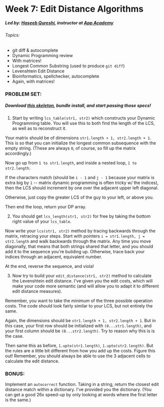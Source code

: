 # Week 7: Edit Distance Algorithms
##### Led by: [Haseeb Qureshi](https://github.com/Haseeb-Qureshi/), instructor at [App Academy](http://appacademy.io)

###### Topics:
* git diff & autocomplete
* Dynamic Programming review
* With matrices!
* Longest Common Substring (used to produce `git diff`)
* Levenshtein Edit Distance
* Bioinformatics, spellchecker, autocomplete
* Again, with matrices!

### PROBLEM SET:

##### Download [this skeleton](lib/week7_edit_distance/skeleton.zip), bundle install, and start passing those specs!

1. Start by writing `lcs_table(str1, str2)` which constructs your Dynamic Programming table. You will use this to both find the length of the LCS, as well as to reconstruct it.

  Your matrix should be of dimensions `str1.length + 1, str2.length + 1`. This is so that you can initialize the longest common subsequence with the empty string. (These are always `0`, of course, so fill up the matrix accordingly.)

  Now go up from `1 to str1.length`, and inside a nested loop, `1 to str2.length`.

  If the characters match (should be `i - 1` and `j - 1` because your matrix is extra big by `1` -- matrix dynamic programming is often tricky w/ the indices), then the LCS should increment by one over the adjacent upper left diagonal.

  Otherwise, just copy the greater LCS of the guy to your left, or above you.

  Then end the loop, return your DP array.

2. You should get `lcs_length(str1, str2)` for free by taking the bottom right value of your `lcs_table`.

  Now write your `lcs(str1, str2)` method by tracing backwards through the matrix, retracing your steps. Start with pointers `i = str1.length, j = str2.length` and walk backwards through the matrix. Any time you move diagonally, that means that both strings shared that letter, and you should add it to the sequence you're building up. Otherwise, trace back your indices through an adjacent, equivalent number.

  At the end, reverse the sequence, and viola!

3. Now try to build your `edit_distance(str1, str2)` method to calculate the Levenshtein edit distance. I've given you the edit costs, which will make your code more semantic (and will allow you to adapt it to different edit distance measures).

  Remember, you want to take the *minimum* of the three possible operation costs. The code should look fairly similar to your LCS, but not entirely the same.

  Again, the dimensions should be `str1.length + 1, str2.length + 1`. But in this case, your first row should be initialized with `(0...str1.length)`, and your first column should be `(0...str2.length)`. Try to reason why this is is the case.

  Then same this as before, `1.upto(str1.length)`, `1.upto(str2.length)`. But the rules are a little bit different from how you add up the costs. Figure this out! Remember, you should always be able to use the 3 adjacent cells to calculate the edit distance.

### BONUS:

Implement an `autocorrect` function. Taking in a string, return the closest edit distance match within a dictionary. I've provided you the dictionary. (You can get a good 26x speed-up by only looking at words where the first letter is the same.)
